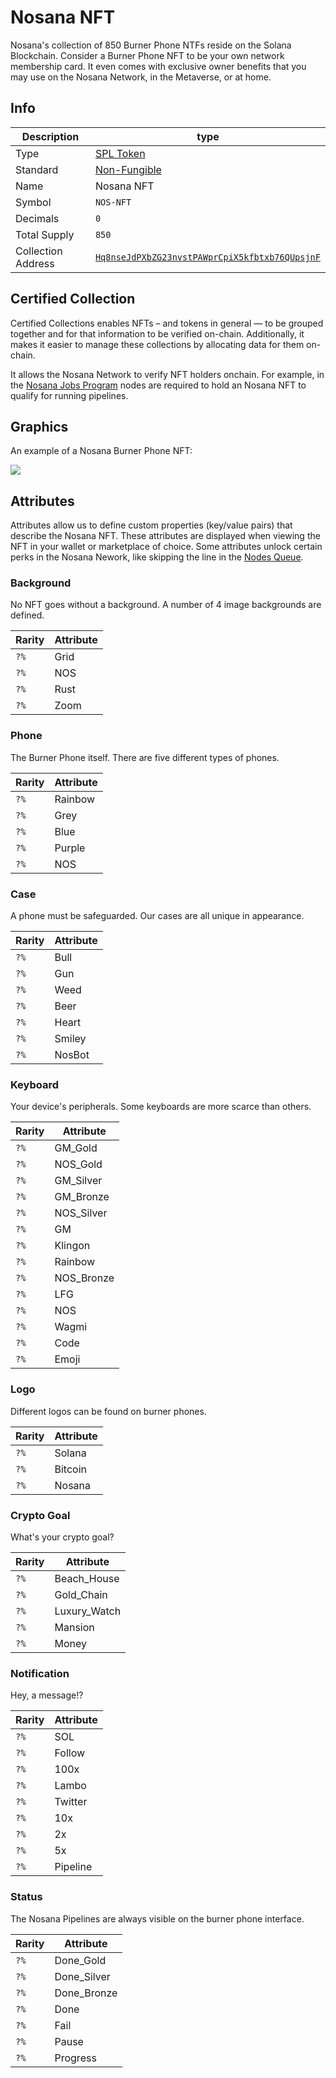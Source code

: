 # Nosana NFT

Nosana's collection of 850 Burner Phone NTFs reside on the Solana Blockchain.
Consider a Burner Phone NFT to be your own network membership card.
It even comes with exclusive owner benefits that you may use on the Nosana Network, in the Metaverse, or at home.

## Info

| Description        | type                                                                                                                               |
|--------------------|------------------------------------------------------------------------------------------------------------------------------------|
| Type               | [SPL Token](https://spl.solana.com/token)                                                                                          |
| Standard           | [Non-Fungible](https://docs.metaplex.com/programs/token-metadata/token-standard#the-non-fungible-standard)                         |
| Name               | Nosana NFT                                                                                                                         |
| Symbol             | `NOS-NFT`                                                                                                                          |
| Decimals           | `0`                                                                                                                                |
| Total Supply       | `850`                                                                                                                              |
| Collection Address | [`Hq8nseJdPXbZG23nvstPAWprCpiX5kfbtxb76QUpsjnF`](https://explorer.solana.com/address/Hq8nseJdPXbZG23nvstPAWprCpiX5kfbtxb76QUpsjnF) |

## Certified Collection

Certified Collections enables NFTs – and tokens in general — to be grouped together and for that information
to be verified on-chain.
Additionally, it makes it easier to manage these collections by allocating data for them on-chain.

It allows the Nosana Network to verify NFT holders onchain.
For example, in the [Nosana Jobs Program](programs/jobs) nodes are required to hold an Nosana NFT
to qualify for running pipelines.

## Graphics

An example of a Nosana Burner Phone NFT:

![](https://nosana.io/_nuxt/img/burner-phone.961bb5b.png)

## Attributes

Attributes allow us to define custom properties (key/value pairs) that describe the Nosana NFT.
These attributes are displayed when viewing the NFT in your wallet or marketplace of choice.
Some attributes unlock certain perks in the Nosana Nework,
like skipping the line in the [Nodes Queue](/programs/jobs#nodes-account).

### Background

No NFT goes without a background. A number of 4 image backgrounds are defined.

| Rarity | Attribute |
|--------|-----------|
| `?%`   | Grid      |
| `?%`   | NOS       |
| `?%`   | Rust      |
| `?%`   | Zoom      |

### Phone

The Burner Phone itself. There are five different types of phones.

| Rarity | Attribute |
|--------|-----------|
| `?%`   | Rainbow   |
| `?%`   | Grey      |
| `?%`   | Blue      |
| `?%`   | Purple    |
| `?%`   | NOS       |

### Case

A phone must be safeguarded. Our cases are all unique in appearance.

| Rarity | Attribute |
|--------|-----------|
| `?%`   | Bull      |
| `?%`   | Gun       |
| `?%`   | Weed      |
| `?%`   | Beer      |
| `?%`   | Heart     |
| `?%`   | Smiley    |
| `?%`   | NosBot    |

### Keyboard

Your device's peripherals. Some keyboards are more scarce than others.

| Rarity | Attribute   |
|--------|-------------|
| `?%`   | GM_Gold     |
| `?%`   | NOS_Gold    |
| `?%`   | GM_Silver   |
| `?%`   | GM_Bronze   |
| `?%`   | NOS_Silver  |
| `?%`   | GM          |
| `?%`   | Klingon     |
| `?%`   | Rainbow     |
| `?%`   | NOS_Bronze  |
| `?%`   | LFG         |
| `?%`   | NOS         |
| `?%`   | Wagmi       |
| `?%`   | Code        |
| `?%`   | Emoji       |

### Logo

Different logos can be found on burner phones.

| Rarity | Attribute  |
|--------|------------|
| `?%`   | Solana     |
| `?%`   | Bitcoin    |
| `?%`   | Nosana     |

### Crypto Goal

What's your crypto goal?

| Rarity | Attribute    |
|--------|--------------|
| `?%`   | Beach_House  |
| `?%`   | Gold_Chain   |
| `?%`   | Luxury_Watch |
| `?%`   | Mansion      |
| `?%`   | Money        |

### Notification

Hey, a message!?

| Rarity | Attribute |
|--------|-----------|
| `?%`   | SOL       |
| `?%`   | Follow    |
| `?%`   | 100x      |
| `?%`   | Lambo     |
| `?%`   | Twitter   |
| `?%`   | 10x       |
| `?%`   | 2x        |
| `?%`   | 5x        |
| `?%`   | Pipeline  |

### Status

The Nosana Pipelines are always visible on the burner phone interface.

| Rarity | Attribute   |
|--------|-------------|
| `?%`   | Done_Gold   |
| `?%`   | Done_Silver |
| `?%`   | Done_Bronze |
| `?%`   | Done        |
| `?%`   | Fail        |
| `?%`   | Pause       |
| `?%`   | Progress    |
